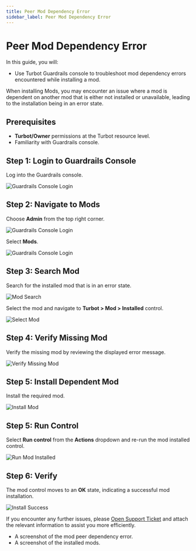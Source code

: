 ```yaml
---
title: Peer Mod Dependency Error
sidebar_label: Peer Mod Dependency Error
---
```


# Peer Mod Dependency Error

In this guide, you will:
- Use Turbot Guardrails console to troubleshoot mod dependency errors encountered while installing a mod.

When installing Mods, you may encounter an issue where a mod is dependent on another mod that is either not installed or unavailable, leading to the installation being in an error state.

## Prerequisites

- **Turbot/Owner** permissions at the Turbot resource level.
- Familiarity with Guardrails console.

## Step 1: Login to Guardrails Console

Log into the Guardrails console.

![Guardrails Console Login](/images/docs/guardrails/guides/hosting-guardrails/troubleshooting/dependent-mod-unavailable/guardrails-console-login.png)

## Step 2: Navigate to Mods

Choose **Admin** from the top right corner.

![Guardrails Console Login](/images/docs/guardrails/guides/hosting-guardrails/troubleshooting/dependent-mod-unavailable/guardrails-navigate-admin-panel.png)

Select **Mods**.

![Guardrails Console Login](/images/docs/guardrails/guides/hosting-guardrails/troubleshooting/dependent-mod-unavailable/guardrails-navigate-mods.png)

## Step 3: Search Mod

Search for the installed mod that is in an error state.

![Mod Search](/images/docs/guardrails/guides/hosting-guardrails/troubleshooting/dependent-mod-unavailable/mod-search.png)

Select the mod and navigate to **Turbot > Mod > Installed** control.

![Select Mod](/images/docs/guardrails/guides/hosting-guardrails/troubleshooting/dependent-mod-unavailable/guardrails-navigate-mods-installed.png)

## Step 4: Verify Missing Mod

Verify the missing mod by reviewing the displayed error message.

![Verify Missing Mod](/images/docs/guardrails/guides/hosting-guardrails/troubleshooting/dependent-mod-unavailable/guardrails-verify-missing-mod-error.png)

## Step 5: Install Dependent Mod

Install the required mod.

![Install Mod](/images/docs/guardrails/guides/hosting-guardrails/troubleshooting/dependent-mod-unavailable/gurdrails-install-missing-mod.png)

## Step 5: Run Control

Select **Run control** from the **Actions** dropdown and re-run the mod installed control.

![Run Mod Installed](/images/docs/guardrails/guides/hosting-guardrails/troubleshooting/dependent-mod-unavailable/guardrails-re-run-control.png)

## Step 6: Verify

The mod control moves to an **OK** state, indicating a successful mod installation.

![Install Success](/images/docs/guardrails/guides/hosting-guardrails/troubleshooting/dependent-mod-unavailable/guardrails-mod-install-success.png)

If you encounter any further issues, please [Open Support Ticket](https://support.turbot.com) and attach the relevant information to assist you more efficiently.

- A screenshot of the mod peer dependency error.
- A screenshot of the installed mods.